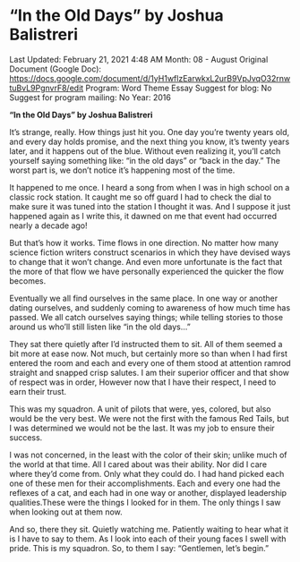 # “In the Old Days” by Joshua Balistreri

Last Updated: February 21, 2021 4:48 AM
Month: 08 - August
Original Document (Google Doc): https://docs.google.com/document/d/1yH1wflzEarwkxL2urB9VpJvqO32rnwtuBvL9PgnvrF8/edit
Program: Word Theme Essay
Suggest for blog: No
Suggest for program mailing: No
Year: 2016

**“In the Old Days” by Joshua Balistreri**

It’s strange, really. How things just hit you. One day you’re twenty years old, and every day holds promise, and the next thing you know, it’s twenty years later, and it happens out of the blue. Without even realizing it, you’ll catch yourself saying something like: “in the old days” or “back in the day.” The worst part is, we don’t notice it’s happening most of the time.

It happened to me once. I heard a song from when I was in high school on a classic rock station. It caught me so off guard I had to check the dial to make sure it was tuned into the station I thought it was. And I suppose it just happened again as I write this, it dawned on me that event had occurred nearly a decade ago!

But that’s how it works. Time flows in one direction. No matter how many science fiction writers construct scenarios in which they have devised ways to change that it won’t change. And even more unfortunate is the fact that the more of that flow we have personally experienced the quicker the flow becomes.

Eventually we all find ourselves in the same place. In one way or another dating ourselves, and suddenly coming to awareness of how much time has passed. We all catch ourselves saying things; while telling stories to those around us who’ll still listen like “in the old days…”

They sat there quietly after I’d instructed them to sit. All of them seemed a bit more at ease now. Not much, but certainly more so than when I had first entered the room and each and every one of them stood at attention ramrod straight and snapped crisp salutes. I am their superior officer and that show of respect was in order, However now that I have their respect, I need to earn their trust.

This was my squadron. A unit of pilots that were, yes, colored, but also would be the very best. We were not the first with the famous Red Tails, but I was determined we would not be the last. It was my job to ensure their success.

I was not concerned, in the least with the color of their skin; unlike much of the world at that time. All I cared about was their ability. Nor did I care where they’d come from. Only what they could do. I had hand picked each one of these men for their accomplishments. Each and every one had the reflexes of a cat, and each had in one way or another, displayed leadership qualities.These were the things I looked for in them. The only things I saw when looking out at them now.

And so, there they sit. Quietly watching me. Patiently waiting to hear what it is I have to say to them. As I look into each of their young faces I swell with pride. This is my squadron. So, to them I say: “Gentlemen, let’s begin.”